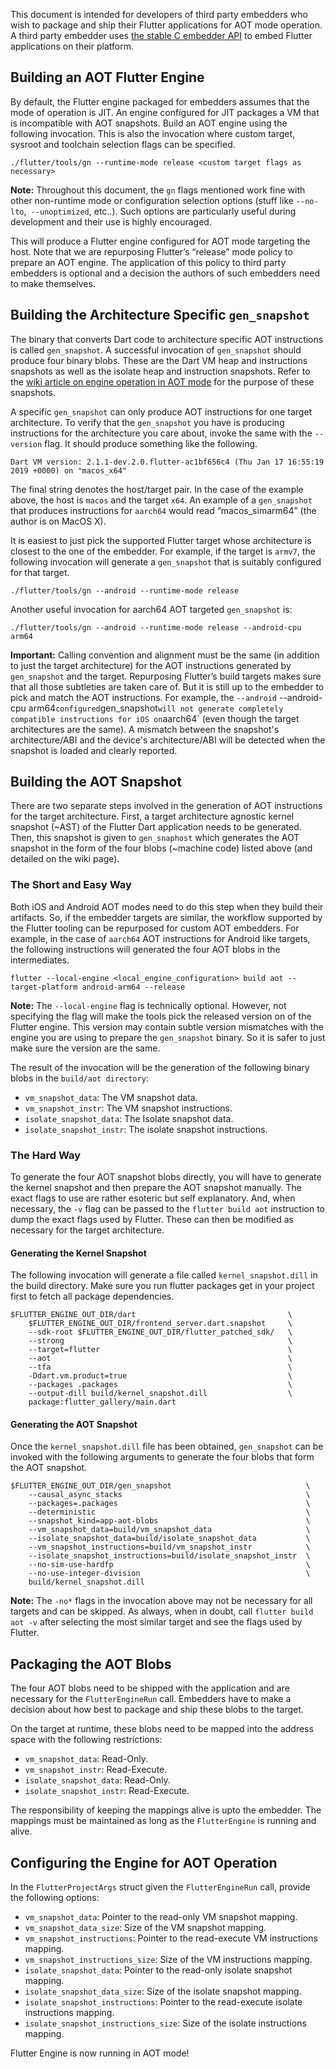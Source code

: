 This document is intended for developers of third party embedders who wish to package and ship their Flutter applications for AOT mode operation. A third party embedder uses [the stable C embedder API](https://github.com/flutter/engine/blob/869d9f528503778be1e5ab27ba53502f0cb20de2/shell/platform/embedder/embedder.h) to embed Flutter applications on their platform.

## Building an AOT Flutter Engine

By default, the Flutter engine packaged for embedders assumes that the mode of operation is JIT. An engine configured for JIT packages a VM that is incompatible with AOT snapshots. Build an AOT engine using the following invocation. This is also the invocation where custom target, sysroot and toolchain selection flags can be specified.

```
./flutter/tools/gn --runtime-mode release <custom target flags as necessary>
```
**Note:** Throughout this document, the `gn` flags mentioned work fine with other non-runtime mode or configuration selection options (stuff like `--no-lto`,` --unoptimized`, etc..). Such options are particularly useful during development and their use is highly encouraged.

This will produce a Flutter engine configured for AOT mode targeting the host. Note that we are repurposing Flutter’s “release” mode policy to prepare an AOT engine. The application of this policy to third party embedders is optional and a decision the authors of such embedders need to make themselves.

## Building the Architecture Specific `gen_snapshot`

The binary that converts Dart code to architecture specific AOT instructions is called `gen_snapshot`. A successful invocation of `gen_snapshot` should produce four binary blobs. These are the Dart VM heap and instructions snapshots as well as the isolate heap and instruction snapshots. Refer to the [wiki article on engine operation in AOT mode](https://github.com/flutter/flutter/wiki/Flutter-engine-operation-in-AOT-Mode) for the purpose of these snapshots.

A specific `gen_snapshot` can only produce AOT instructions for one target architecture. To verify that the `gen_snapshot` you have is producing instructions for the architecture you care about, invoke the same with the `--version` flag. It should produce something like the following.

```
Dart VM version: 2.1.1-dev.2.0.flutter-ac1bf656c4 (Thu Jan 17 16:55:19 2019 +0000) on "macos_x64"
```

The final string denotes the host/target pair. In the case of the example above, the host is `macos` and the target `x64`. An example of a `gen_snapshot` that produces instructions for `aarch64` would read “macos_simarm64” (the author is on MacOS X).

It is easiest to just pick the supported Flutter target whose architecture is closest to the one of the embedder. For example, if the target is `armv7`, the following invocation will generate a `gen_snapshot` that is suitably configured for that target.

```
./flutter/tools/gn --android --runtime-mode release
```

Another useful invocation for aarch64 AOT targeted `gen_snapshot` is:

```
./flutter/tools/gn --android --runtime-mode release --android-cpu arm64
```

**Important:** Calling convention and alignment must be the same (in addition to just the target architecture) for the AOT instructions generated by `gen_snapshot` and the target. Repurposing Flutter’s build targets makes sure that all those subtleties are taken care of. But it is still up to the embedder to pick and match the AOT instructions. For example, the `--android` --android-cpu arm64` configured `gen_snapshot` will not generate completely compatible instructions for iOS on `aarch64` (even though the target architectures are the same). A mismatch between the snapshot's architecture/ABI and the device's architecture/ABI will be detected when the snapshot is loaded and clearly reported.

## Building the AOT Snapshot

There are two separate steps involved in the generation of AOT instructions for the target architecture. First, a target architecture agnostic kernel snapshot (~AST) of the Flutter Dart application needs to be generated. Then, this snapshot is given to `gen_snaphost` which generates the AOT snapshot in the form of the four blobs (~machine code) listed above (and detailed on the wiki page).

### The Short and Easy Way

Both iOS and Android AOT modes need to do this step when they build their artifacts. So, if the embedder targets are similar, the workflow supported by the Flutter tooling can be repurposed for custom AOT embedders. For example, in the case of `aarch64` AOT instructions for Android like targets, the following instructions will generated the four AOT blobs in the intermediates.

```
flutter --local-engine <local_engine_configuration> build aot --target-platform android-arm64 --release
```

**Note:** The `--local-engine` flag is technically optional. However, not specifying the flag will make the tools pick the released version on of the Flutter engine. This version may contain subtle version mismatches with the engine you are using to prepare the `gen_snapshot` binary. So it is safer to just make sure the version are the same.

The result of the invocation will be the generation of the following binary blobs in the `build/aot directory`:

* `vm_snapshot_data`: The VM snapshot data.
* `vm_snapshot_instr`: The VM snapshot instructions.
* `isolate_snapshot_data`: The Isolate snapshot data.
* `isolate_snapshot_instr`: The isolate snapshot instructions.

### The Hard Way

To generate the four AOT snapshot blobs directly, you will have to generate the kernel snapshot and then prepare the AOT snapshot manually. The exact flags to use are rather esoteric but self explanatory. And, when necessary, the `-v` flag can be passed to the `flutter build aot` instruction to dump the exact flags used by Flutter. These can then be modified as necessary for the target architecture.

#### Generating the Kernel Snapshot

The following invocation will generate a file called `kernel_snapshot.dill` in the build directory. Make sure you run flutter packages get in your project first to fetch all package dependencies.

```
$FLUTTER_ENGINE_OUT_DIR/dart                                  \
    $FLUTTER_ENGINE_OUT_DIR/frontend_server.dart.snapshot     \
    --sdk-root $FLUTTER_ENGINE_OUT_DIR/flutter_patched_sdk/   \
    --strong                                                  \
    --target=flutter                                          \
    --aot                                                     \
    --tfa                                                     \
    -Ddart.vm.product=true                                    \
    --packages .packages                                      \
    --output-dill build/kernel_snapshot.dill                  \
    package:flutter_gallery/main.dart
```

#### Generating the AOT Snapshot

Once the `kernel_snapshot.dill` file has been obtained, `gen_snapshot` can be invoked with the following arguments to generate the four blobs that form the AOT snapshot.

```
$FLUTTER_ENGINE_OUT_DIR/gen_snapshot                              \
    --causal_async_stacks                                         \
    --packages=.packages                                          \
    --deterministic                                               \
    --snapshot_kind=app-aot-blobs                                 \
    --vm_snapshot_data=build/vm_snapshot_data                     \
    --isolate_snapshot_data=build/isolate_snapshot_data           \
    --vm_snapshot_instructions=build/vm_snapshot_instr            \
    --isolate_snapshot_instructions=build/isolate_snapshot_instr  \
    --no-sim-use-hardfp                                           \
    --no-use-integer-division                                     \
    build/kernel_snapshot.dill
```

**Note:** The `-no*` flags in the invocation above may not be necessary for all targets and can be skipped. As always, when in doubt, call `flutter build aot -v` after selecting the most similar target and see the flags used by Flutter.


## Packaging the AOT Blobs

The four AOT blobs need to be shipped with the application and are necessary for the `FlutterEngineRun` call. Embedders have to make a decision about how best to package and ship these blobs to the target.

On the target at runtime, these blobs need to be mapped into the address space with the following restrictions:
* `vm_snapshot_data`: Read-Only.
* `vm_snapshot_instr`: Read-Execute.
* `isolate_snapshot_data`: Read-Only.
* `isolate_snapshot_instr`: Read-Execute.

The responsibility of keeping the mappings alive is upto the embedder. The mappings must be maintained as long as the `FlutterEngine` is running and alive.

## Configuring the Engine for AOT Operation

In the `FlutterProjectArgs` struct given the `FlutterEngineRun` call, provide the following options:
* `vm_snapshot_data`: Pointer to the read-only VM snapshot mapping.
* `vm_snapshot_data_size`:  Size of the VM snapshot mapping.
* `vm_snapshot_instructions`:  Pointer to the read-execute VM instructions mapping.
* `vm_snapshot_instructions_size`: Size of the VM instructions mapping.
* `isolate_snapshot_data`: Pointer to the read-only isolate snapshot mapping.
* `isolate_snapshot_data_size`: Size of the isolate snapshot mapping.
* `isolate_snapshot_instructions`: Pointer to the read-execute isolate instructions mapping.
* `isolate_snapshot_instructions_size`: Size of the isolate instructions mapping.

Flutter Engine is now running in AOT mode!
